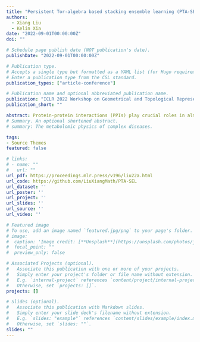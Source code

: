 ```yaml
---
title: "Persistent Tor-algebra based stacking ensemble learning (PTA-SEL) for protein-protein binding affinity prediction"
authors: 
  - Xiang Liu
  - Kelin Xia
date: "2022-09-01T00:00:00Z"
doi: ""

# Schedule page publish date (NOT publication's date).
publishDate: "2022-09-01T00:00:00Z"

# Publication type.
# Accepts a single type but formatted as a YAML list (for Hugo requirements).
# Enter a publication type from the CSL standard.
publication_types: ["article-conference"]

# Publication name and optional abbreviated publication name.
publication: "ICLR 2022 Workshop on Geometrical and Topological Representation Learning, GTRL 2022 Poster"
publication_short: ""

abstract: Protein-protein interactions (PPIs) play crucial roles in almost all biological processes. Recently, Data-driven machine learning models have shown great power in the analysis of PPIs. However, efficient molecular representation and featurization are still key issues that hinder the performance of learning models. Here, we propose persistent Tor-algebra (PTA), PTA-based molecular characterization and featurization, and PTA-based stacking ensemble learning (PTA-SEL) for PPI binding affinity prediction, for the first time. More specifically, the Vietoris-Rips complex is used to characterize the PPI structure and its persistent Tor-algebra is computed to form the molecular descriptors. These descriptors then are fed into our stacking model to make the prediction. We systematically test our model on the two most commonly used datasets, i.e., SKEMPI and AB-Bind. It has been found that our model outperforms all the existing models as far as we know, which demonstrates the great power of our model.
# Summary. An optional shortened abstract.
# summary: The metabolomic physics of complex diseases.

tags:
- Source Themes
featured: false

# links:
# - name: ""
#   url: ""
url_pdf: https://proceedings.mlr.press/v196/liu22a.html
url_code: https://github.com/LiuXiangMath/PTA-SEL
url_dataset: ''
url_poster: ''
url_project: ''
url_slides: ''
url_source: ''
url_video: ''

# Featured image
# To use, add an image named `featured.jpg/png` to your page's folder. 
# image:
#  caption: 'Image credit: [**Unsplash**](https://unsplash.com/photos/jdD8gXaTZsc)'
#  focal_point: ""
#  preview_only: false

# Associated Projects (optional).
#   Associate this publication with one or more of your projects.
#   Simply enter your project's folder or file name without extension.
#   E.g. `internal-project` references `content/project/internal-project/index.md`.
#   Otherwise, set `projects: []`.
projects: []

# Slides (optional).
#   Associate this publication with Markdown slides.
#   Simply enter your slide deck's filename without extension.
#   E.g. `slides: "example"` references `content/slides/example/index.md`.
#   Otherwise, set `slides: ""`.
slides: ""
---
```

